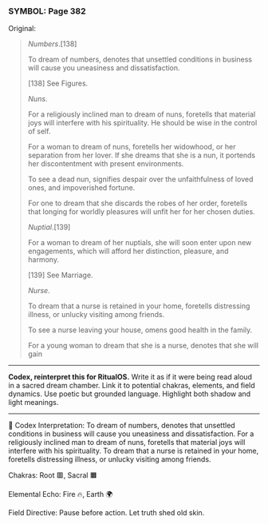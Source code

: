 ### SYMBOL: Page 382

Original:
> _Numbers_.[138]
> 
> 
> To dream of numbers, denotes that unsettled conditions in business
> will cause you uneasiness and dissatisfaction.
> 
> 
> 
> [138] See Figures.
> 
> 
> _Nuns_.
> 
> 
> For a religiously inclined man to dream of nuns, foretells that
> material joys will interfere with his spirituality.
> He should be wise in the control of self.
> 
> 
> For a woman to dream of nuns, foretells her widowhood, or her
> separation from her lover. If she dreams that she is a nun,
> it portends her discontentment with present environments.
> 
> 
> To see a dead nun, signifies despair over the unfaithfulness of loved ones,
> and impoverished fortune.
> 
> 
> For one to dream that she discards the robes of her order,
> foretells that longing for worldly pleasures will unfit her
> for her chosen duties.
> 
> 
> _Nuptial_.[139]
> 
> 
> For a woman to dream of her nuptials, she will soon enter upon
> new engagements, which will afford her distinction, pleasure, and harmony.
> 
> 
> 
> [139] See Marriage.
> 
> 
> _Nurse_.
> 
> 
> To dream that a nurse is retained in your home, foretells distressing illness,
> or unlucky visiting among friends.
> 
> 
> To see a nurse leaving your house, omens good health in the family.
> 
> 
> For a young woman to dream that she is a nurse, denotes that she will gain

---

**Codex, reinterpret this for RitualOS.**
Write it as if it were being read aloud in a sacred dream chamber.
Link it to potential chakras, elements, and field dynamics.
Use poetic but grounded language.
Highlight both shadow and light meanings.

---

🔁 Codex Interpretation:
To dream of numbers, denotes that unsettled conditions in business will cause you uneasiness and dissatisfaction. For a religiously inclined man to dream of nuns, foretells that material joys will interfere with his spirituality. To dream that a nurse is retained in your home, foretells distressing illness, or unlucky visiting among friends.

Chakras: Root 🟥, Sacral 🟧

Elemental Echo: Fire 🔥, Earth 🌍

Field Directive: Pause before action. Let truth shed old skin.
